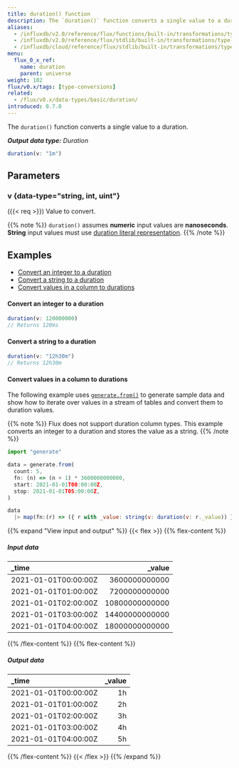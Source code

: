 ```yaml
---
title: duration() function
description: The `duration()` function converts a single value to a duration.
aliases:
  - /influxdb/v2.0/reference/flux/functions/built-in/transformations/type-conversions/duration/
  - /influxdb/v2.0/reference/flux/stdlib/built-in/transformations/type-conversions/duration/
  - /influxdb/cloud/reference/flux/stdlib/built-in/transformations/type-conversions/duration/
menu:
  flux_0_x_ref:
    name: duration
    parent: universe
weight: 102
flux/v0.x/tags: [type-conversions]
related:
  - /flux/v0.x/data-types/basic/duration/
introduced: 0.7.0
---
```


The `duration()` function converts a single value to a duration.

_**Output data type:** Duration_

```js
duration(v: "1m")
```

## Parameters

### v {data-type="string, int, uint"}
({{< req >}})
Value to convert.

{{% note %}}
`duration()` assumes **numeric** input values are **nanoseconds**.
**String** input values must use [duration literal representation](/flux/v0.x/spec/lexical-elements/#duration-literals).
{{% /note %}}

## Examples

- [Convert an integer to a duration](#convert-an-integer-to-a-duration)
- [Convert a string to a duration](#convert-a-string-to-a-duration)
- [Convert values in a column to durations](#convert-values-in-a-column-to-durations)

#### Convert an integer to a duration
```js
duration(v: 120000000)
// Returns 120ms
```

#### Convert a string to a duration
```js
duration(v: "12h30m")
// Returns 12h30m
```

#### Convert values in a column to durations
The following example uses [`generate.from()`](/flux/v0.x/stdlib/generate/from/)
to generate sample data and show how to iterate over values in a stream of tables
and convert them to duration values.

{{% note %}}
Flux does not support duration column types.
This example converts an integer to a duration and stores the value as a string.
{{% /note %}}

```js
import "generate"

data = generate.from(
  count: 5,
  fn: (n) => (n + 1) * 3600000000000,
  start: 2021-01-01T00:00:00Z,
  stop: 2021-01-01T05:00:00Z,
)

data
  |> map(fn:(r) => ({ r with _value: string(v: duration(v: r._value)) }))
```

{{% expand "View input and output" %}}
{{< flex >}}
{{% flex-content %}}

##### Input data
| _time                |         _value |
| :------------------- | -------------: |
| 2021-01-01T00:00:00Z |  3600000000000 |
| 2021-01-01T01:00:00Z |  7200000000000 |
| 2021-01-01T02:00:00Z | 10800000000000 |
| 2021-01-01T03:00:00Z | 14400000000000 |
| 2021-01-01T04:00:00Z | 18000000000000 |

{{% /flex-content %}}
{{% flex-content %}}

##### Output data
| _time                | _value |
| :------------------- | -----: |
| 2021-01-01T00:00:00Z |     1h |
| 2021-01-01T01:00:00Z |     2h |
| 2021-01-01T02:00:00Z |     3h |
| 2021-01-01T03:00:00Z |     4h |
| 2021-01-01T04:00:00Z |     5h |

{{% /flex-content %}}
{{< /flex >}}
{{% /expand %}}
